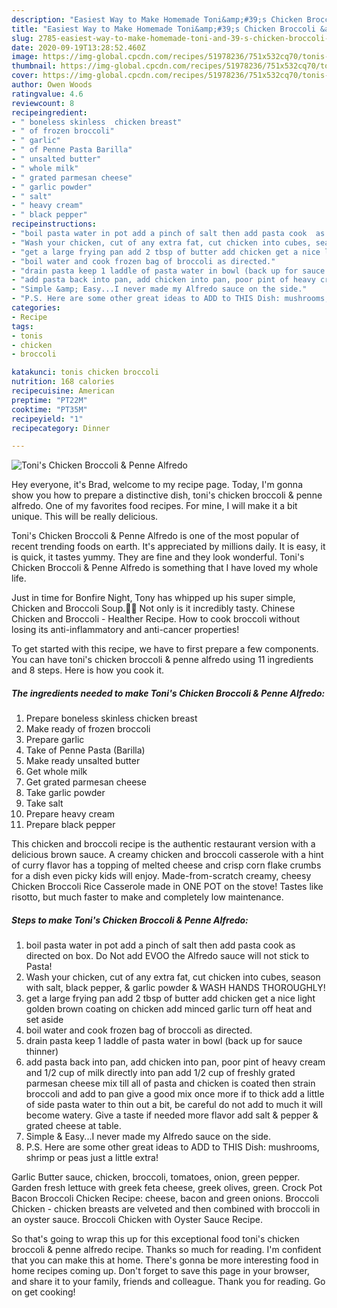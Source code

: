 ```yaml
---
description: "Easiest Way to Make Homemade Toni&amp;#39;s Chicken Broccoli &amp;amp; Penne Alfredo"
title: "Easiest Way to Make Homemade Toni&amp;#39;s Chicken Broccoli &amp;amp; Penne Alfredo"
slug: 2785-easiest-way-to-make-homemade-toni-and-39-s-chicken-broccoli-and-amp-penne-alfredo
date: 2020-09-19T13:28:52.460Z
image: https://img-global.cpcdn.com/recipes/51978236/751x532cq70/tonis-chicken-broccoli-penne-alfredo-recipe-main-photo.jpg
thumbnail: https://img-global.cpcdn.com/recipes/51978236/751x532cq70/tonis-chicken-broccoli-penne-alfredo-recipe-main-photo.jpg
cover: https://img-global.cpcdn.com/recipes/51978236/751x532cq70/tonis-chicken-broccoli-penne-alfredo-recipe-main-photo.jpg
author: Owen Woods
ratingvalue: 4.6
reviewcount: 8
recipeingredient:
- " boneless skinless  chicken breast"
- " of frozen broccoli"
- " garlic"
- " of Penne Pasta Barilla"
- " unsalted butter"
- " whole milk"
- " grated parmesan cheese"
- " garlic powder"
- " salt"
- " heavy cream"
- " black pepper"
recipeinstructions:
- "boil pasta water in pot add a pinch of salt then add pasta cook  as directed on box. Do Not add EVOO the Alfredo sauce will not stick to Pasta!"
- "Wash your chicken, cut of any extra fat, cut chicken into cubes, season with salt, black pepper, &amp; garlic powder &amp; WASH HANDS THOROUGHLY!"
- "get a large frying pan add 2 tbsp of butter add chicken get a nice light golden brown coating on chicken add minced garlic turn off heat and set aside"
- "boil water and cook frozen bag of broccoli as directed."
- "drain pasta keep 1 laddle of pasta water in bowl (back up for sauce thinner)"
- "add pasta back into pan, add chicken into pan, poor pint of heavy cream and 1/2 cup of milk directly into pan add 1/2 cup of freshly grated parmesan cheese mix till all of pasta and chicken is coated then strain broccoli and add to pan give a good mix once more if to thick add a little of side pasta water to thin out a bit, be careful do not add to much it will become watery. Give a taste if needed more flavor add salt &amp; pepper &amp; grated cheese at table."
- "Simple &amp; Easy...I never made my Alfredo sauce on the side."
- "P.S. Here are some other great ideas to ADD to THIS Dish: mushrooms, shrimp or peas just a little extra!"
categories:
- Recipe
tags:
- tonis
- chicken
- broccoli

katakunci: tonis chicken broccoli 
nutrition: 168 calories
recipecuisine: American
preptime: "PT22M"
cooktime: "PT35M"
recipeyield: "1"
recipecategory: Dinner

---
```



![Toni&#39;s Chicken Broccoli &amp; Penne Alfredo](https://img-global.cpcdn.com/recipes/51978236/751x532cq70/tonis-chicken-broccoli-penne-alfredo-recipe-main-photo.jpg)

Hey everyone, it's Brad, welcome to my recipe page. Today, I'm gonna show you how to prepare a distinctive dish, toni&#39;s chicken broccoli &amp; penne alfredo. One of my favorites food recipes. For mine, I will make it a bit unique. This will be really delicious.

Toni&#39;s Chicken Broccoli &amp; Penne Alfredo is one of the most popular of recent trending foods on earth. It's appreciated by millions daily. It is easy, it is quick, it tastes yummy. They are fine and they look wonderful. Toni&#39;s Chicken Broccoli &amp; Penne Alfredo is something that I have loved my whole life.

Just in time for Bonfire Night, Tony has whipped up his super simple, Chicken and Broccoli Soup.🐔🥦 Not only is it incredibly tasty. Chinese Chicken and Broccoli - Healther Recipe. How to cook broccoli without losing its anti-inflammatory and anti-cancer properties!


To get started with this recipe, we have to first prepare a few components. You can have toni&#39;s chicken broccoli &amp; penne alfredo using 11 ingredients and 8 steps. Here is how you cook it.

<!--inarticleads1-->

##### The ingredients needed to make Toni&#39;s Chicken Broccoli &amp; Penne Alfredo:

1. Prepare  boneless skinless  chicken breast
1. Make ready  of frozen broccoli
1. Prepare  garlic
1. Take  of Penne Pasta (Barilla)
1. Make ready  unsalted butter
1. Get  whole milk
1. Get  grated parmesan cheese
1. Take  garlic powder
1. Take  salt
1. Prepare  heavy cream
1. Prepare  black pepper


This chicken and broccoli recipe is the authentic restaurant version with a delicious brown sauce. A creamy chicken and broccoli casserole with a hint of curry flavor has a topping of melted cheese and crisp corn flake crumbs for a dish even picky kids will enjoy. Made-from-scratch creamy, cheesy Chicken Broccoli Rice Casserole made in ONE POT on the stove! Tastes like risotto, but much faster to make and completely low maintenance. 

<!--inarticleads2-->

##### Steps to make Toni&#39;s Chicken Broccoli &amp; Penne Alfredo:

1. boil pasta water in pot add a pinch of salt then add pasta cook  as directed on box. Do Not add EVOO the Alfredo sauce will not stick to Pasta!
1. Wash your chicken, cut of any extra fat, cut chicken into cubes, season with salt, black pepper, &amp; garlic powder &amp; WASH HANDS THOROUGHLY!
1. get a large frying pan add 2 tbsp of butter add chicken get a nice light golden brown coating on chicken add minced garlic turn off heat and set aside
1. boil water and cook frozen bag of broccoli as directed.
1. drain pasta keep 1 laddle of pasta water in bowl (back up for sauce thinner)
1. add pasta back into pan, add chicken into pan, poor pint of heavy cream and 1/2 cup of milk directly into pan add 1/2 cup of freshly grated parmesan cheese mix till all of pasta and chicken is coated then strain broccoli and add to pan give a good mix once more if to thick add a little of side pasta water to thin out a bit, be careful do not add to much it will become watery. Give a taste if needed more flavor add salt &amp; pepper &amp; grated cheese at table.
1. Simple &amp; Easy...I never made my Alfredo sauce on the side.
1. P.S. Here are some other great ideas to ADD to THIS Dish: mushrooms, shrimp or peas just a little extra!


Garlic Butter sauce, chicken, broccoli, tomatoes, onion, green pepper. Garden fresh lettuce with greek feta cheese, greek olives, green. Crock Pot Bacon Broccoli Chicken Recipe: cheese, bacon and green onions. Broccoli Chicken - chicken breasts are velveted and then combined with broccoli in an oyster sauce. Broccoli Chicken with Oyster Sauce Recipe. 

So that's going to wrap this up for this exceptional food toni&#39;s chicken broccoli &amp; penne alfredo recipe. Thanks so much for reading. I'm confident that you can make this at home. There's gonna be more interesting food in home recipes coming up. Don't forget to save this page in your browser, and share it to your family, friends and colleague. Thank you for reading. Go on get cooking!
